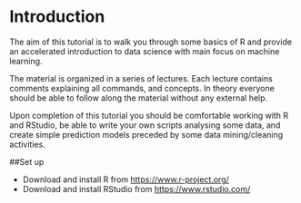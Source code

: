 # Introduction

The aim of this tutorial is to walk you through some basics of R and provide an accelerated introduction to data science with main focus on machine learning. 

The material is organized in a series of lectures. Each lecture contains comments explaining all commands, and concepts. In theory everyone should be able to follow along the material without any external help.

Upon completion of this tutorial you should be comfortable working with R and RStudio, be able to write your own scripts analysing some data, and create simple prediction models preceded by some data mining/cleaning activities.

##Set up

* Download and install R from https://www.r-project.org/
* Download and install RStudio from https://www.rstudio.com/